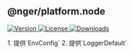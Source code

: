 ## @nger/platform.node
<p>
    <a href="https://www.npmjs.com/package/@nger/platform.node">
        <img src="https://img.shields.io/npm/v/@nger/platform.node.svg" alt="Version">
    </a>
    <a href="https://www.npmjs.com/package/@nger/platform.node">
        <img src="https://img.shields.io/npm/l/@nger/platform.node.svg" alt="License">
    </a>
    <a href="https://npmcharts.com/compare/@nger/platform.node?minimal=true">
        <img src="https://img.shields.io/npm/dm/@nger/platform.node.svg" alt="Downloads">
    </a>
</p>
1. 提供`EnvConfig`
2. 提供`LoggerDefault`

